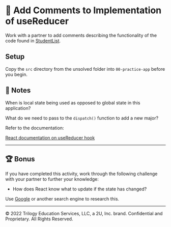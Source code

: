 # 📐 Add Comments to Implementation of useReducer

Work with a partner to add comments describing the functionality of the code found in [StudentList](Unsolved/src/components/StudentList.js).

## Setup

Copy the `src` directory from the unsolved folder into `00-practice-app` before you begin.

## 📝 Notes

When is local state being used as opposed to global state in this application?

What do we need to pass to the `dispatch()` function to add a new major? 

Refer to the documentation: 

[React documentation on useReducer hook](https://reactjs.org/docs/hooks-reference.html#usereducer)

---

## 🏆 Bonus

If you have completed this activity, work through the following challenge with your partner to further your knowledge:

* How does React know what to update if the state has changed?

Use [Google](https://www.google.com) or another search engine to research this.

---
© 2022 Trilogy Education Services, LLC, a 2U, Inc. brand. Confidential and Proprietary. All Rights Reserved.
